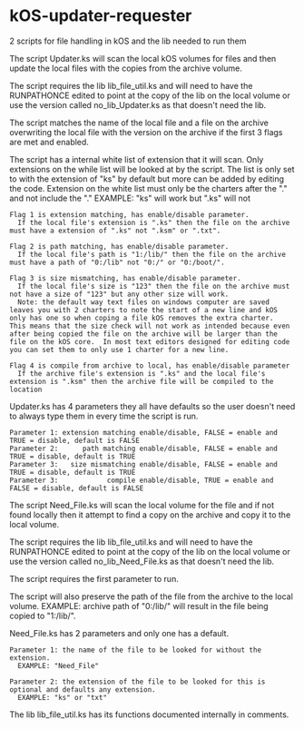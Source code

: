 # kOS-updater-requester
2 scripts for file handling in kOS and the lib needed to run them


The script Updater.ks will scan the local kOS volumes for files and then update the local files with the copies from the archive volume.

  The script requires the lib lib_file_util.ks and will need to have the RUNPATHONCE edited to point at the copy of the lib on the local volume or use the version called no_lib_Updater.ks as that doesn't need the lib.

  The script matches the name of the local file and a file on the archive overwriting the local file with the version on the archive if the first 3 flags are met and enabled.

  The script has a internal white list of extension that it will scan.
	Only extensions on the while list will be looked at by the script.
	The list is only set to with the extension of "ks" by default but more can be added by editing the code.
	  Extension on the white list must only be the charters after the "." and not include the "."
		EXAMPLE: "ks" will work but ".ks" will not

	Flag 1 is extension matching, has enable/disable parameter.
	  If the local file's extension is ".ks" then the file on the archive must have a extension of ".ks" not ".ksm" or ".txt".

	Flag 2 is path matching, has enable/disable parameter.
	  If the local file's path is "1:/lib/" then the file on the archive must have a path of "0:/lib" not "0:/" or "0:/boot/".

	Flag 3 is size mismatching, has enable/disable parameter.
	  If the local file's size is "123" then the file on the archive must not have a size of "123" but any other size will work.
	  Note: the default way text files on windows computer are saved leaves you with 2 charters to note the start of a new line and kOS only has one so when coping a file kOS removes the extra charter.  This means that the size check will not work as intended because even after being copied the file on the archive will be larger than the file on the kOS core.  In most text editors designed for editing code you can set them to only use 1 charter for a new line.
	 
	Flag 4 is compile from archive to local, has enable/disable parameter
	  If the archive file's extension is ".ks" and the local file's extension is ".ksm" then the archive file will be compiled to the location 


  Updater.ks has 4 parameters they all have defaults so the user doesn't need to always type them in every time the script is run.

	Parameter 1: extension matching enable/disable, FALSE = enable and TRUE = disable, default is FALSE
	Parameter 2:	  path matching enable/disable, FALSE = enable and TRUE = disable, default is TRUE
	Parameter 3:   size mismatching enable/disable, FALSE = enable and TRUE = disable, default is TRUE
	Parameter 3:            compile enable/disable, TRUE = enable and FALSE = disable, default is FALSE


The script Need_File.ks will scan the local volume for the file and if not found locally then it attempt to find a copy on the archive and copy it to the local volume.
  
  The script requires the lib lib_file_util.ks and will need to have the RUNPATHONCE edited to point at the copy of the lib on the local volume or use the version called no_lib_Need_File.ks as that doesn't need the lib.

  The script requires the first parameter to run.

  The script will also preserve the path of the file from the archive to the local volume.
	EXAMPLE: archive path of "0:/lib/" will result in the file being copied to "1:/lib/".

  Need_File.ks has 2 parameters and only one has a default.

	Parameter 1: the name of the file to be looked for without the extension.
	  EXAMPLE: "Need_File"

	Parameter 2: the extension of the file to be looked for this is optional and defaults any extension.
	  EXAMPLE: "ks" or "txt"



The lib lib_file_util.ks has its functions documented internally in comments.
